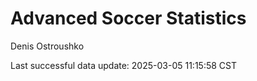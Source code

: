 # Advanced Soccer Statistics
Denis Ostroushko

<!-- gfm -->

Last successful data update: 2025-03-05 11:15:58 CST
